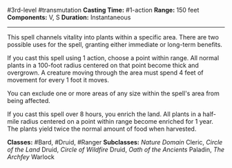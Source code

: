#3rd-level #transmutation
**Casting Time:** #1-action
**Range:** 150 feet
**Components:** V, S
**Duration:** Instantaneous

---

This spell channels vitality into plants within a specific area. There are two possible uses for the spell, granting either immediate or long-term benefits.

If you cast this spell using 1 action, choose a point within range. All normal plants in a 100-foot radius centered on that point become thick and overgrown. A creature moving through the area must spend 4 feet of movement for every 1 foot it moves.

You can exclude one or more areas of any size within the spell's area from being affected.

If you cast this spell over 8 hours, you enrich the land. All plants in a half-mile radius centered on a point within range become enriched for 1 year. The plants yield twice the normal amount of food when harvested.


**Classes:** #Bard, #Druid, #Ranger
**Subclasses:** *Nature Domain* Cleric, *Circle of the Land* Druid, *Circle of Wildfire* Druid, *Oath of the Ancients* Paladin, *The Archfey* Warlock
